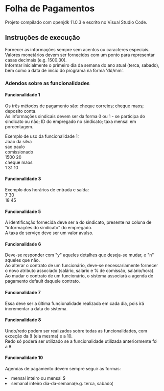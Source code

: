 # Folha de Pagamentos

Projeto compilado com openjdk 11.0.3 e escrito no Visual Studio Code.

## Instruções de execução

Fornecer as informações sempre sem acentos ou caracteres especiais. Valores monetários devem ser fornecidos com um ponto para representar casas decimais (e.g. 1500.30).<br>
Informar inicialmente o primeiro dia da semana do ano atual (terca, sabado), bem como a data de início do programa na forma 'dd/mm'.
### Adendos sobre as funcionalidades
#### Funcionalidade 1 

Os três métodos de pagamento são: cheque correios; cheque maos; deposito conta.<br>
As informações sindicais devem ser da forma 
0 ou 1 - se participa do sindicato ou não; ID do empregado no sindicato; taxa mensal em porcentagem.<br>

Exemplo de uso da funcionalidade 1:<br>
Joao da silva<br>
sao paulo<br>
comissionado<br>
1500 20<br>
cheque maos<br>
1 31 10
#### Funcionalidade 3
Exemplo dos horários de entrada e saída:<br>
7 30<br>
18 45

#### Funcionalidade 5

A identificação fornecida deve ser a do sindicato, presente na coluna de "informações do sindicato" do empregado.<br>
A taxa de serviço deve ser um valor avulso.

#### Funcionalidade 6

Deve-se responder com "y" aqueles detalhes que deseja-se mudar, e "n" aqueles que não.<br>
Ao alterar o contrato de um funcionário, deve-se necessariamente fornecer o novo atributo associado (salário, salário e % de comissão, salário/hora).<br>
Ao mudar o contrato de um funcionário, o sistema associará a agenda de pagamento default daquele contrato.

#### Funcionalidade 7

Essa deve ser a última funcionalidade realizada em cada dia, pois irá incrementar a data do sistema.

#### Funcionalidade 8

Undo/redo podem ser realizados sobre todas as funcionalidades, com exceção da 8 (ela mesma) e a 10.<br>
Redo só poderá ser utilizado se a funcionalidade utilizada anteriormente foi a 8.

#### Funcionalidade 10

Agendas de pagamento devem sempre seguir as formas:<br>
<li>mensal inteiro ou mensal $<br>
<li>semanal inteiro dia-da-semana(e.g. terca, sabado)<br>
